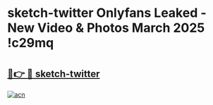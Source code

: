 # sketch-twitter Onlyfans Leaked - New Video & Photos March 2025 !c29mq

# <h2><a href="https://ykc02g.iuczelnia.edu.pl?title=sketch-twitter&ref=c29mq">🔗👉 🔴 sketch-twitter</a></h2>

[![acn](https://github.com/user-attachments/assets/0f9c940e-d8b0-45ae-aac7-cd30a18b3e1c)](https://ykc02g.iuczelnia.edu.pl?title=sketch-twitter&ref=c29mq)

